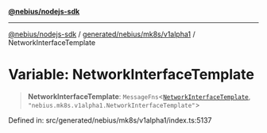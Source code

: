 [**@nebius/nodejs-sdk**](../../../../../README.md)

***

[@nebius/nodejs-sdk](../../../../../README.md) / [generated/nebius/mk8s/v1alpha1](../README.md) / NetworkInterfaceTemplate

# Variable: NetworkInterfaceTemplate

> **NetworkInterfaceTemplate**: `MessageFns`\<[`NetworkInterfaceTemplate`](../interfaces/NetworkInterfaceTemplate.md), `"nebius.mk8s.v1alpha1.NetworkInterfaceTemplate"`\>

Defined in: src/generated/nebius/mk8s/v1alpha1/index.ts:5137
